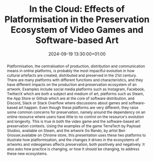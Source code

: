 ---
abstract: 'Platformisation, the centralisation of production, distribution and communication
  means in online platforms, is probably the most impactful evolution in how cultural
  artefacts are created, distributed and preserved in the 21st century. There are
  many platforms with different functions and characteristics, and they have different
  impacts on the production and preservation ecosystem of an artwork. Examples include
  social media platforms such as Instagram, Facebook, Twitter/X which are both a subject
  and medium of art, platforms such as Steam, the App Store or Github which are at
  the core of software distribution, and Discord, Slack or Stack Overflow where discussions
  about games and software-based art happen. Even though these platforms are very
  different, they raise some common concerns for preservation, namely around the dependency
  on an online resource where users have little to no control on the resource''s evolution
  and longevity.

  This is true in both the video game and the software-based art preservation contexts.
  Using the examples of the game TerraTech by Payload Studios, available on Steam,
  and the artwork Go Rando, by artist Ben Grosser,available on Chrome store, this
  presentation uses these two platforms to illustrate how platformisation, and the
  changes it drives in the ecosystems of artworks and videogames affects preservation,
  both positively and negatively. It also asks how practice is changing, or how it
  should be changing, to address these new ecosystems.'
creators:
- Patricia Falcao
date: 2024-09-19 13:30:00+01:00
document_url: https://zenodo.org/records/13827879
grand_parent: iPRES
institutions: []
keywords:
- approaches to preservation
- from document to data
landing_page_url: https://zenodo.org/records/13827879
language: eng
layout: publication
license: Creative Commons Attribution Share-Alike 4.0 (CC-BY-SA-4.0)
notes_url: https://docs.google.com/document/d/1TyATX9tJYvyL0Wx572QwHZp_tsNIPyhOnbkEfnzDWsg/edit#heading=h.aar4tupij1po
parent: iPRES 2024
publication_type: lightning talk
size: null
slides_url: https://zenodo.org/records/13827879
source_name: iPRES
stream_url: https://www.archief.vlaanderen.be/archief/records/dossiers/5acb210228ce4315ae650812d056a482329eb83ed2dc42398a51505dc153be81/documents/227a2716e87940519b21037d2c2726849f6e82d457d340e6926ae7ec5534600c
title: 'In the Cloud: Effects of Platformisation in the Preservation Ecosystem of
  Video Games and Software-based Art'
year: 2024
---